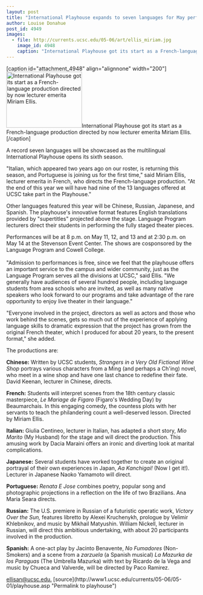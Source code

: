 ```yaml
---
layout: post
title: "International Playhouse expands to seven languages for May performances"
author: Louise Donahue
post_id: 4949
images:
  - file: http://currents.ucsc.edu/05-06/art/ellis_miriam.jpg
    image_id: 4948
    caption: "International Playhouse got its start as a French-language production directed by now lecturer emerita Miriam Ellis."
---
```


[caption id="attachment_4948" align="alignnone" width="200"]<a href="http://localhost/mysite/wp-content/uploads/2006/05/ellis_miriam.jpg"><img class="size-full wp-image-4948" src="http://localhost/mysite/wp-content/uploads/2006/05/ellis_miriam.jpg" alt="International Playhouse got its start as a French-language production directed by now lecturer emerita Miriam Ellis." width="200" height="148" /></a>International Playhouse got its start as a French-language production directed by now lecturer emerita Miriam Ellis.[/caption]
<a name="content" id="content"></a>
<p>
  A record seven languages will be showcased as the multilingual International Playhouse opens its sixth season.
</p>
<p>
  "Italian, which appeared two years ago on our roster, is returning this season, and Portuguese is joining us for the first time," said Miriam Ellis, lecturer emerita in French, who directs the French-language production. "At the end of this year we will have had nine of the 13 languages offered at UCSC take part in the Playhouse."
</p>
<p>
  Other languages featured this year will be Chinese, Russian, Japanese, and Spanish. The playhouse's innovative format features English translations provided by "supertitles" projected above the stage. Language Program lecturers direct their students in performing the fully staged theater pieces.
</p>
<p>
  Performances will be at 8 p.m. on May 11, 12, and 13 and at 2:30 p.m. on May 14 at the Stevenson Event Center. The shows are cosponsored by the Language Program and Cowell College.<br>
  <br>
  "Admission to performances is free, since we feel that the playhouse offers an important service to the campus and wider community, just as the Language Program serves all the divisions at UCSC," said Ellis. "We generally have audiences of several hundred people, including language students from area schools who are invited, as well as many native speakers who look forward to our programs and take advantage of the rare opportunity to enjoy live theater in their language."
</p>
<p>
  "Everyone involved in the project, directors as well as actors and those who work behind the scenes, gets so much out of the experience of applying language skills to dramatic expression that the project has grown from the original French theater, which I produced for about 20 years, to the present format," she added.
</p>
<p>
  The productions are:
</p>
<p>
  <strong>Chinese:</strong> Written by UCSC students, <i>Strangers in a Very Old Fictional Wine Shop</i> portrays various characters from a Ming (and perhaps a Ch'ing) novel, who meet in a wine shop and have one last chance to redefine their fate. David Keenan, lecturer in Chinese, directs.
</p>
<p>
  <strong>French:</strong> Students will interpret scenes from the 18th century classic masterpiece, <i>Le Mariage de Figaro</i> (Figaro's Wedding Day) by Beaumarchais. In this engaging comedy, the countess plots with her servants to teach the philandering count a well-deserved lesson. Directed by Miriam Ellis.
</p>
<p>
  <strong>Italian:</strong> Giulia Centineo, lecturer in Italian, has adapted a short story, <i>Mio Marito</i> (My Husband) for the stage and will direct the production. This amusing work by Dacia Maraini offers an ironic and diverting look at marital complications.
</p>
<p>
  <strong>Japanese:</strong> Several students have worked together to create an original portrayal of their own experiences in Japan, <i>Aa Kanchigai!</i> (Now I get it!). Lecturer in Japanese Naoko Yamamoto will direct.
</p>
<p>
  <strong>Portuguese:</strong> <i>Renata E Jose</i> combines poetry, popular song and photographic projections in a reflection on the life of two Brazilians. Ana Maria Seara directs.
</p>
<p>
  <strong>Russian:</strong> The U.S. premiere in Russian of a futuristic operatic work, <i>Victory Over the Sun,</i> features libretto by Alexei Kruchenykh, prologue by Velimir Khlebnikov, and music by Mikhail Matyushin. William Nickell, lecturer in Russian, will direct this ambitious undertaking, with about 20 participants involved in the production.
</p>
<p>
  <strong>Spanish:</strong> A one-act play by Jacinto Benavente, <i>No Fumadores</i> (Non-Smokers) and a scene from a <i>zarzuela</i> (a Spanish musical) <i>La Mazurka de los Paraguas</i> (The Umbrella Mazurka) with text by Ricardo de la Vega and music by Chueca and Valverde, will be directed by Paco Ramirez.
</p><a href="mailto:ellisan@ucsc.edu">ellisan@ucsc.edu.</a>
[source](http://www1.ucsc.edu/currents/05-06/05-01/playhouse.asp "Permalink to playhouse")
